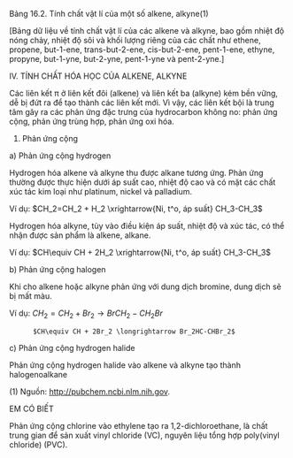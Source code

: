 Bảng 16.2. Tính chất vật lí của một số alkene, alkyne(1)

[Bảng dữ liệu về tính chất vật lí của các alkene và alkyne, bao gồm nhiệt độ nóng chảy, nhiệt độ sôi và khối lượng riêng của các chất như ethene, propene, but-1-ene, trans-but-2-ene, cis-but-2-ene, pent-1-ene, ethyne, propyne, but-1-yne, but-2-yne, pent-1-yne và pent-2-yne.]

IV. TÍNH CHẤT HÓA HỌC CỦA ALKENE, ALKYNE

Các liên kết π ở liên kết đôi (alkene) và liên kết ba (alkyne) kém bền vững, dễ bị đứt ra để tạo thành các liên kết mới. Vì vậy, các liên kết bội là trung tâm gây ra các phản ứng đặc trưng của hydrocarbon không no: phản ứng cộng, phản ứng trùng hợp, phản ứng oxi hóa.

1. Phản ứng cộng

a) Phản ứng cộng hydrogen

Hydrogen hóa alkene và alkyne thu được alkane tương ứng. Phản ứng thường được thực hiện dưới áp suất cao, nhiệt độ cao và có mặt các chất xúc tác kim loại như platinum, nickel và palladium.

Ví dụ:    $CH_2=CH_2 + H_2 \xrightarrow{Ni, t^o, áp suất} CH_3-CH_3$

Hydrogen hóa alkyne, tùy vào điều kiện áp suất, nhiệt độ và xúc tác, có thể nhận được sản phẩm là alkene, alkane.

Ví dụ:    $CH\equiv CH + 2H_2 \xrightarrow{Ni, t^o, áp suất} CH_3-CH_3$

b) Phản ứng cộng halogen

Khi cho alkene hoặc alkyne phản ứng với dung dịch bromine, dung dịch sẽ bị mất màu.

Ví dụ:    $CH_2=CH_2 + Br_2 \longrightarrow BrCH_2-CH_2Br$

          $CH\equiv CH + 2Br_2 \longrightarrow Br_2HC-CHBr_2$

c) Phản ứng cộng hydrogen halide

Phản ứng cộng hydrogen halide vào alkene và alkyne tạo thành halogenoalkane

(1) Nguồn: http://pubchem.ncbi.nlm.nih.gov.

EM CÓ BIẾT

Phản ứng cộng chlorine vào ethylene tạo ra 1,2-dichloroethane, là chất trung gian để sản xuất vinyl chloride (VC), nguyên liệu tổng hợp poly(vinyl chloride) (PVC).